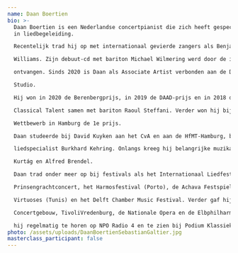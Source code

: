 ```yaml
---
name: Daan Boertien
bio: >-
  Daan Boertien is een Nederlandse concertpianist die zich heeft gespecialiseerd
  in liedbegeleiding.

  Recentelijk trad hij op met internationaal gevierde zangers als Benjamin Appl en Roderick

  Williams. Zijn debuut-cd met bariton Michael Wilmering werd door de internationale pers lovend

  ontvangen. Sinds 2020 is Daan als Associate Artist verbonden aan de Dutch National Opera

  Studio.

  Hij won in 2020 de Berenbergprijs, in 2019 de DAAD-prijs en in 2018 de publieksprijs van Dutch

  Classical Talent samen met bariton Raoul Steffani. Verder won hij bij het Gustav-Mahler-

  Wettbewerb in Hamburg de 1e prijs.

  Daan studeerde bij David Kuyken aan het CvA en aan de HfMT-Hamburg, bij de Duitse

  liedspecialist Burkhard Kehring. Onlangs kreeg hij belangrijke muzikale impulsen van György

  Kurtág en Alfred Brendel.

  Daan trad onder meer op bij festivals als het Internationaal Liedfestival Zeist, het

  Prinsengrachtconcert, het Harmosfestival (Porto), de Achava Festspiele (Weimar), Festival Jeunes

  Virtuoses (Tunis) en het Delft Chamber Music Festival. Verder gaf hij concerten in het

  Concertgebouw, TivoliVredenburg, de Nationale Opera en de Elbphilharmonie in Hamburg. Ook is

  hij regelmatig te horen op NPO Radio 4 en te zien bij Podium Klassiek.
photo: /assets/uploads/DaanBoertienSebastianGaltier.jpg
masterclass_participant: false
---
```

